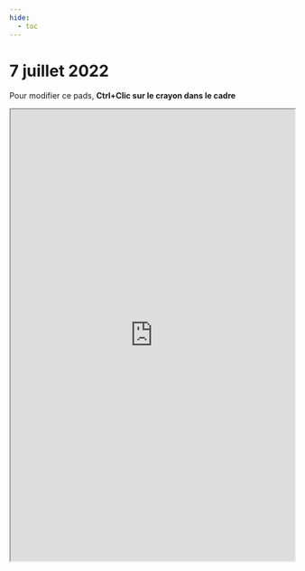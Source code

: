 ```yaml
---
hide:
  - toc
---
```


# 7 juillet 2022

Pour modifier ce pads, **Ctrl+Clic sur le crayon dans le cadre**

<iframe width="100%" height="800" src="https://pad.lamyne.org/s/FUC22_low-tech_jeudi"></iframe>
